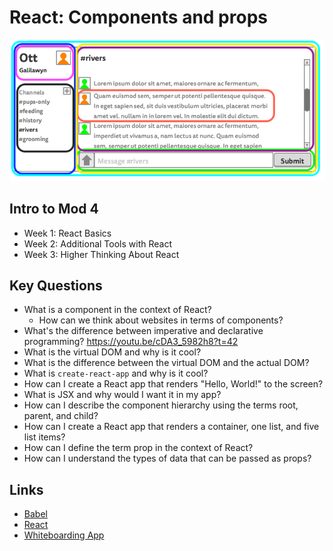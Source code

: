 # React: Components and props

![Ott wireframe](wireframe-mock.png)

## Intro to Mod 4
  - Week 1: React Basics
  - Week 2: Additional Tools with React
  - Week 3: Higher Thinking About React

## Key Questions
* What is a component in the context of React?
  * How can we think about websites in terms of components?
* What's the difference between imperative and declarative programming?
    https://youtu.be/cDA3_5982h8?t=42
* What is the virtual DOM and why is it cool?
* What is the difference between the virtual DOM and the actual DOM?
* What is `create-react-app` and why is it cool?
* How can I create a React app that renders "Hello, World!" to the screen?
* What is JSX and why would I want it in my app?
* How can I describe the component hierarchy using the terms root, parent, and child?
* How can I create a React app that renders a container, one list, and five list items?
* How can I define the term prop in the context of React?
* How can I understand the types of data that can be passed as props?


## Links

- [Babel](https://babeljs.io/)
- [React](https://reactjs.org/)
- [Whiteboarding App](https://awwapp.com)
